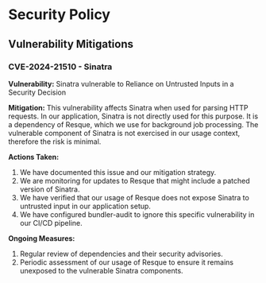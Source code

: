 # Security Policy

## Vulnerability Mitigations

### CVE-2024-21510 - Sinatra

**Vulnerability:** Sinatra vulnerable to Reliance on Untrusted Inputs in a Security Decision

**Mitigation:** This vulnerability affects Sinatra when used for parsing HTTP requests. In our application, Sinatra is not directly used for this purpose. It is a dependency of Resque, which we use for background job processing. The vulnerable component of Sinatra is not exercised in our usage context, therefore the risk is minimal.

**Actions Taken:**
1. We have documented this issue and our mitigation strategy.
2. We are monitoring for updates to Resque that might include a patched version of Sinatra.
3. We have verified that our usage of Resque does not expose Sinatra to untrusted input in our application setup.
4. We have configured bundler-audit to ignore this specific vulnerability in our CI/CD pipeline.

**Ongoing Measures:**
1. Regular review of dependencies and their security advisories.
2. Periodic assessment of our usage of Resque to ensure it remains unexposed to the vulnerable Sinatra components.